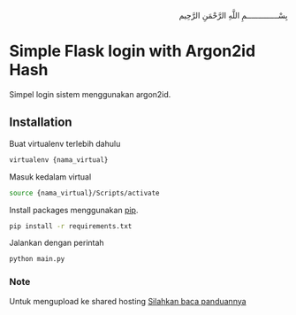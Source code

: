 <p align="right">
بِسْــــــــــــــمِ اللَّهِ الرَّحْمَنِ الرَّحِيم 
</p>

# Simple Flask login with Argon2id Hash

Simpel login sistem menggunakan argon2id.

## Installation

Buat virtualenv terlebih dahulu
```bash
virtualenv {nama_virtual}
```
Masuk kedalam virtual
```bash
source {nama_virtual}/Scripts/activate
```
Install packages menggunakan [pip](https://pip.pypa.io/en/stable/).
```bash
pip install -r requirements.txt
```
Jalankan dengan perintah
```bash
python main.py
```

### Note
Untuk mengupload ke shared hosting [Silahkan baca panduannya](https://www.domainesia.com/panduan/cara-menjalankan-flask-python-di-hosting/)